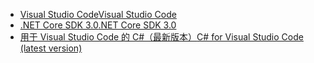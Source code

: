 * [<span data-ttu-id="1fe07-101">Visual Studio Code</span><span class="sxs-lookup"><span data-stu-id="1fe07-101">Visual Studio Code</span></span>](https://code.visualstudio.com/download)
* [<span data-ttu-id="1fe07-102">.NET Core SDK 3.0</span><span class="sxs-lookup"><span data-stu-id="1fe07-102">.NET Core SDK 3.0</span></span>](https://dotnet.microsoft.com/download/dotnet-core/3.0)
* [<span data-ttu-id="1fe07-103">用于 Visual Studio Code 的 C#（最新版本）</span><span class="sxs-lookup"><span data-stu-id="1fe07-103">C# for Visual Studio Code (latest version)</span></span>](https://marketplace.visualstudio.com/items?itemName=ms-vscode.csharp)